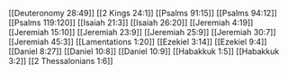 [[Deuteronomy 28:49]]
[[2 Kings 24:1]]
[[Psalms 91:15]]
[[Psalms 94:12]]
[[Psalms 119:120]]
[[Isaiah 21:3]]
[[Isaiah 26:20]]
[[Jeremiah 4:19]]
[[Jeremiah 15:10]]
[[Jeremiah 23:9]]
[[Jeremiah 25:9]]
[[Jeremiah 30:7]]
[[Jeremiah 45:3]]
[[Lamentations 1:20]]
[[Ezekiel 3:14]]
[[Ezekiel 9:4]]
[[Daniel 8:27]]
[[Daniel 10:8]]
[[Daniel 10:9]]
[[Habakkuk 1:5]]
[[Habakkuk 3:2]]
[[2 Thessalonians 1:6]]
